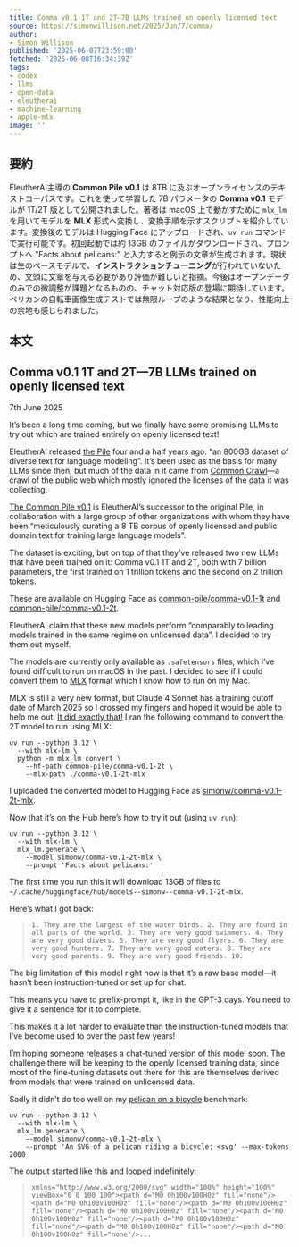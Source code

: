```yaml
---
title: Comma v0.1 1T and 2T—7B LLMs trained on openly licensed text
source: https://simonwillison.net/2025/Jun/7/comma/
author:
- Simon Willison
published: '2025-06-07T23:59:00'
fetched: '2025-06-08T16:34:39Z'
tags:
- codex
- llms
- open-data
- eleutherai
- machine-learning
- apple-mlx
image: ''
---
```


## 要約

EleutherAI主導の **Common Pile v0.1** は 8TB に及ぶオープンライセンスのテキストコーパスです。これを使って学習した 7B パラメータの **Comma v0.1** モデルが 1T/2T 版として公開されました。著者は macOS 上で動かすために `mlx_lm` を用いてモデルを **MLX** 形式へ変換し、変換手順を示すスクリプトを紹介しています。変換後のモデルは Hugging Face にアップロードされ、`uv run` コマンドで実行可能です。初回起動では約 13GB のファイルがダウンロードされ、プロンプトへ "Facts about pelicans:" と入力すると例示の文章が生成されます。現状は生のベースモデルで、**インストラクションチューニング**が行われていないため、文頭に文章を与える必要があり評価が難しいと指摘。今後はオープンデータのみでの微調整が課題となるものの、チャット対応版の登場に期待しています。ペリカンの自転車画像生成テストでは無限ループのような結果となり、性能向上の余地も感じられました。

## 本文

## Comma v0.1 1T and 2T—7B LLMs trained on openly licensed text

7th June 2025

It’s been a long time coming, but we finally have some promising LLMs to try out which are trained entirely on openly licensed text!

EleutherAI released [the Pile](https://arxiv.org/abs/2101.00027) four and a half years ago: “an 800GB dataset of diverse text for language modeling”. It’s been used as the basis for many LLMs since then, but much of the data in it came from [Common Crawl](https://commoncrawl.org/)—a crawl of the public web which mostly ignored the licenses of the data it was collecting.

[The Common Pile v0.1](https://huggingface.co/blog/stellaathena/common-pile) is EleutherAI’s successor to the original Pile, in collaboration with a large group of other organizations with whom they have been “meticulously curating a 8 TB corpus of openly licensed and public domain text for training large language models”.

The dataset is exciting, but on top of that they’ve released two new LLMs that have been trained on it: Comma v0.1 1T and 2T, both with 7 billion parameters, the first trained on 1 trillion tokens and the second on 2 trillion tokens.

These are available on Hugging Face as [common-pile/comma-v0.1-1t](https://huggingface.co/common-pile/comma-v0.1-1t) and [common-pile/comma-v0.1-2t](https://huggingface.co/common-pile/comma-v0.1-2t).

EleutherAI claim that these new models perform “comparably to leading models trained in the same regime on unlicensed data”. I decided to try them out myself.

The models are currently only available as `.safetensors` files, which I’ve found difficult to run on macOS in the past. I decided to see if I could convert them to [MLX](https://github.com/ml-explore/mlx) format which I know how to run on my Mac.

MLX is still a very new format, but Claude 4 Sonnet has a training cutoff date of March 2025 so I crossed my fingers and hoped it would be able to help me out. [It did exactly that!](https://claude.ai/share/379951f0-4fb2-4b70-b6f9-f8a3afae1e33) I ran the following command to convert the 2T model to run using MLX:

```
uv run --python 3.12 \
  --with mlx-lm \
  python -m mlx_lm convert \
    --hf-path common-pile/comma-v0.1-2t \
    --mlx-path ./comma-v0.1-2t-mlx
```

I uploaded the converted model to Hugging Face as [simonw/comma-v0.1-2t-mlx](https://huggingface.co/simonw/comma-v0.1-2t-mlx).

Now that it’s on the Hub here’s how to try it out (using `uv run`):

```
uv run --python 3.12 \
  --with mlx-lm \
  mlx_lm.generate \
    --model simonw/comma-v0.1-2t-mlx \
    --prompt 'Facts about pelicans:'
```

The first time you run this it will download 13GB of files to `~/.cache/huggingface/hub/models--simonw--comma-v0.1-2t-mlx`.

Here’s what I got back:

> `1. They are the largest of the water birds. 2. They are found in all parts of the world. 3. They are very good swimmers. 4. They are very good divers. 5. They are very good flyers. 6. They are very good hunters. 7. They are very good eaters. 8. They are very good parents. 9. They are very good friends. 10.`

The big limitation of this model right now is that it’s a raw base model—it hasn’t been instruction-tuned or set up for chat.

This means you have to prefix-prompt it, like in the GPT-3 days. You need to give it a sentence for it to complete.

This makes it a lot harder to evaluate than the instruction-tuned models that I’ve become used to over the past few years!

I’m hoping someone releases a chat-tuned version of this model soon. The challenge there will be keeping to the openly licensed training data, since most of the fine-tuning datasets out there for this are themselves derived from models that were trained on unlicensed data.

Sadly it didn’t do too well on my [pelican on a bicycle](https://simonwillison.net/2025/Jun/6/six-months-in-llms/#ai-worlds-fair-2025-02) benchmark:

```
uv run --python 3.12 \
  --with mlx-lm \
  mlx_lm.generate \
    --model simonw/comma-v0.1-2t-mlx \
    --prompt 'An SVG of a pelican riding a bicycle: <svg' --max-tokens 2000
```

The output started like this and looped indefinitely:

> `xmlns="http://www.w3.org/2000/svg" width="100%" height="100%" viewBox="0 0 100 100"><path d="M0 0h100v100H0z" fill="none"/><path d="M0 0h100v100H0z" fill="none"/><path d="M0 0h100v100H0z" fill="none"/><path d="M0 0h100v100H0z" fill="none"/><path d="M0 0h100v100H0z" fill="none"/><path d="M0 0h100v100H0z" fill="none"/><path d="M0 0h100v100H0z" fill="none"/><path d="M0 0h100v100H0z" fill="none"/>...`

